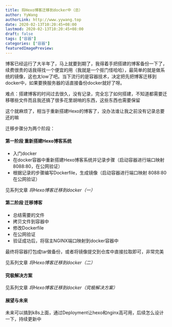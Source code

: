 ```yaml
---
title: 将Hexo博客迁移到docker中（总）
author: YyWang
authorLink: http://www.yywang.top
date: 2020-02-13T10:20:45+08:00
lastmod: 2020-02-13T10:20:45+08:00
draft: false
tags: ["容器"]
categories: ["容器"]
featuredImagePreview: 
---
```

博客已经运行了大半年了，马上就要到期了，我得着手把搭建的博客备份一下了，续费很贵的话我得找一个便宜的用（我就是一个抠门怪哈哈），最简单的就是做系统的镜像，这也太low了吧。当下流行的是容器技术，决定把先把博客迁移到docker中，如果要换服务器的话直接备份docker就好了呀。

难点：搭建博客的时间过去很久，没有记录，完全忘了如何搭建，不知道都需要迁移哪些文件而且我还搞了很多花里胡哨的东西，这些东西也需要保留

这个就麻烦了，相当于重新搭建Hexo的博客了，没办法谁让我之前没有记录总要还的嘛

迁移步骤分为两个阶段：

#### 第一阶段 重新搭建Hexo博客系统

* 入门docker
* 在docker容器中重新搭建Hexo博客系统并记录步骤（启动容器进行端口映射 8088:80，在公网验证）
* 根据记录的步骤编写Dockerfile，生成镜像（启动容器进行端口映射 8088:80 在公网验证）

见系列文章 *将Hexo博客迁移到docker（一）*

#### 第二阶段 迁移博客 

* 总结需要的文件
* 拷贝文件到容器中
* 修改Dockerfile
* 在公网验证
* 验证成功后，将宿主NGINX端口映射到docker容器中

最终将容器打包成tar做备份，或者将镜像提交到仓库中直接拉取即可，非常完美

见系列文章 *将Hexo博客迁移到docker（二）*

#### 究极解决方案

见系列文章 *将Hexo博客迁移到docker（究极解决方案）*

#### 展望与未来

未来可以搞到k8s上面，通过Deployment让hexo和nginx高可用，后续怎么设计一下，持续更新中

